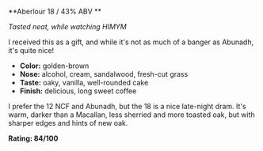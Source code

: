 **Aberlour 18 / 43% ABV **

*Tasted neat, while watching HIMYM*

I received this as a gift, and while it's not as much of a banger as Abunadh, it's quite nice!

* **Color:** golden-brown
* **Nose:** alcohol, cream, sandalwood, fresh-cut grass
* **Taste:** oaky, vanilla, well-rounded cake
* **Finish:** delicious, long sweet coffee

I prefer the 12 NCF and Abunadh, but the 18 is a nice late-night dram.  It's warm, darker than a Macallan, less sherried and more toasted oak, but with sharper edges and hints of new oak.

**Rating: 84/100**